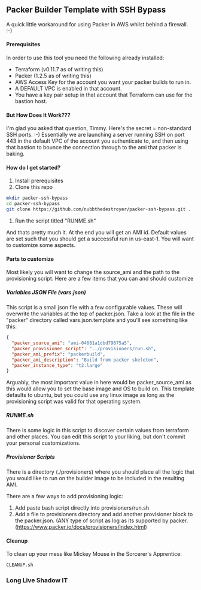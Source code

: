 ## Packer Builder Template with SSH Bypass
A quick little workaround for using Packer in AWS whilst behind a firewall. :-)

#### Prerequisites

In order to use this tool you need the following already installed:
* Terraform (v0.11.7 as of writing this)
* Packer (1.2.5 as of writing this)
* AWS Access Key for the account you want your packer builds to run in.
* A DEFAULT VPC is enabled in that account.
* You have a key pair setup in that account that Terraform can use for the bastion host.

#### But How Does It Work???

I'm glad you asked that question, Timmy.
Here's the secret = non-standard SSH ports.  :-)
Essentially we are launching a server running SSH on port 443 in the
default VPC of the account you authenticate to, and then using that
bastion to bounce the connection through to the ami that packer is
baking.

#### How do I get started?

1) Install prerequisites
1) Clone this repo
```bash
mkdir packer-ssh-bypass
cd packer-ssh-bypass
git clone https://github.com/nubbthedestroyer/packer-ssh-bypass.git .
```
1) Run the script titled "RUNME.sh"

And thats pretty much it.  At the end you will get an AMI id.  Default
values are set such that you should get a successful run in us-east-1.
You will want to customize some aspects.

#### Parts to customize

Most likely you will want to change the source_ami and the path
to the provisioning script.  Here are a few items that you can and
should customize

##### Variables JSON File (vars.json)

This script is a small json file with a few configurable values.
These will overwrite the variables at the top of packer.json.  Take a
look at the file in the "packer" directory called vars.json.template
and you'll see something like this:

```json
{
  "packer_source_ami": "ami-04681a1dbd79675a5",
  "packer_provisioner_script": "../provisioners/run.sh",
  "packer_ami_prefix": "packerbuild",
  "packer_ami_description": "Build from packer skeleton",
  "packer_instance_type": "t2.large"
}
```

Arguably, the most important value in here would be packer_source_ami
as this would allow you to set the base image and OS to build on.
This template defaults to ubuntu, but you could use any linux image
as long as the provisioning script was valid for that operating system.

##### RUNME.sh

There is some logic in this script to discover certain values from
terraform and other places.  You can edit this script to your liking,
but don't commit your personal customizations.

##### Provisioner Scripts

There is a directory (./provisioners) where you should place all the
logic that you would like to run on the builder image to be included
in the resulting AMI.

There are a few ways to add provisioning logic:

1) Add paste bash script directly into provisioners/run.sh
1) Add a file to provisioners directory and add another provisioner
block to the packer.json. (ANY type of script as log as its supported
by packer.  (https://www.packer.io/docs/provisioners/index.html)

#### Cleanup

To clean up your mess like Mickey Mouse in the Sorcerer's Apprentice:

```bash
CLEANUP.sh
```

### Long Live Shadow IT
